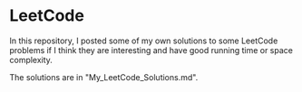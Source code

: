 # LeetCode
In this repository, I posted some of my own solutions to some LeetCode problems if I think they are interesting and have good running time or space complexity.


The solutions are in "My_LeetCode_Solutions.md".